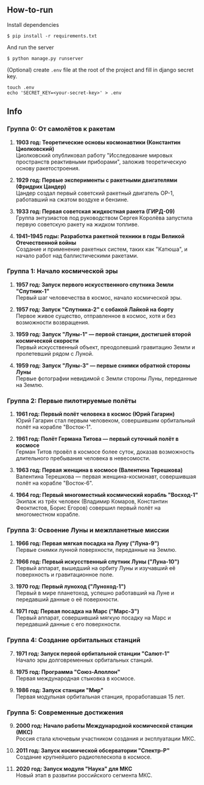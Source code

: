 ## How-to-run
Install dependencies
```
$ pip install -r requirements.txt
```

And run the server
```
$ python manage.py runserver
```

(Optional) create `.env` file at the root of the project and fill in django secret key. 
```
touch .env
echo 'SECRET_KEY=<your-secret-key>' > .env 
```

## Info

### Группа 0: От самолётов к ракетам
1. **1903 год: Теоретические основы космонавтики (Константин Циолковский)**  
   Циолковский опубликовал работу "Исследование мировых пространств реактивными приборами", заложив теоретическую основу ракетостроения.

2. **1929 год: Первые эксперименты с ракетными двигателями (Фридрих Цандер)**  
   Цандер создал первый советский ракетный двигатель ОР-1, работавший на сжатом воздухе и бензине.

3. **1933 год: Первая советская жидкостная ракета (ГИРД-09)**  
   Группа энтузиастов под руководством Сергея Королёва запустила первую советскую ракету на жидком топливе.

4. **1941–1945 годы: Разработка ракетной техники в годы Великой Отечественной войны**  
   Создание и применение ракетных систем, таких как "Катюша", и начало работ над баллистическими ракетами.

### Группа 1: Начало космической эры
1. **1957 год: Запуск первого искусственного спутника Земли "Спутник-1"**  
   Первый шаг человечества в космос, начало космической эры.

2. **1957 год: Запуск "Спутника-2" с собакой Лайкой на борту**  
   Первое живое существо, отправленное в космос, хотя и без возможности возвращения.

3. **1959 год: Запуск "Луны-1" — первой станции, достигшей второй космической скорости**  
   Первый искусственный объект, преодолевший гравитацию Земли и пролетевший рядом с Луной.

4. **1959 год: Запуск "Луны-3" — первые снимки обратной стороны Луны**  
   Первые фотографии невидимой с Земли стороны Луны, переданные на Землю.

### Группа 2: Первые пилотируемые полёты
1. **1961 год: Первый полёт человека в космос (Юрий Гагарин)**  
   Юрий Гагарин стал первым человеком, совершившим орбитальный полёт на корабле "Восток-1".

2. **1961 год: Полёт Германа Титова — первый суточный полёт в космосе**  
   Герман Титов провёл в космосе более суток, доказав возможность длительного пребывания человека в невесомости.

3. **1963 год: Первая женщина в космосе (Валентина Терешкова)**  
   Валентина Терешкова — первая женщина-космонавт, совершившая полёт на корабле "Восток-6".

4. **1964 год: Первый многоместный космический корабль "Восход-1"**  
   Экипаж из трёх человек (Владимир Комаров, Константин Феоктистов, Борис Егоров) совершил первый полёт на многоместном корабле.

### Группа 3: Освоение Луны и межпланетные миссии
1. **1966 год: Первая мягкая посадка на Луну ("Луна-9")**  
   Первые снимки лунной поверхности, переданные на Землю.

2. **1966 год: Первый искусственный спутник Луны ("Луна-10")**  
   Первый аппарат, вышедший на орбиту Луны и изучавший её поверхность и гравитационное поле.

3. **1970 год: Первый луноход ("Луноход-1")**  
   Первый в мире планетоход, успешно работавший на Луне и передавший данные о её поверхности.

4. **1971 год: Первая посадка на Марс ("Марс-3")**  
   Первый аппарат, совершивший мягкую посадку на Марс и передавший данные с его поверхности.

### Группа 4: Создание орбитальных станций
7. **1971 год: Запуск первой орбитальной станции "Салют-1"**  
   Начало эры долговременных орбитальных станций.
   
11. **1975 год: Программа "Союз-Аполлон"**  
Первая международная стыковка в космосе.

8. **1986 год: Запуск станции "Мир"**  
   Первая модульная орбитальная станция, проработавшая 15 лет.

### Группа 5: Современные достижения
9. **2000 год: Начало работы Международной космической станции (МКС)**  
   Россия стала ключевым участником создания и эксплуатации МКС.

12. **2011 год: Запуск космической обсерватории "Спектр-Р"**  
Создание крупнейшего радиотелескопа в космосе.

10. **2020 год: Запуск модуля "Наука" для МКС**  
   Новый этап в развитии российского сегмента МКС.

